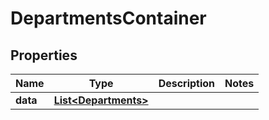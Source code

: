 

# DepartmentsContainer


## Properties

| Name | Type | Description | Notes |
|------------ | ------------- | ------------- | -------------|
|**data** | [**List&lt;Departments&gt;**](Departments.md) |  |  |



